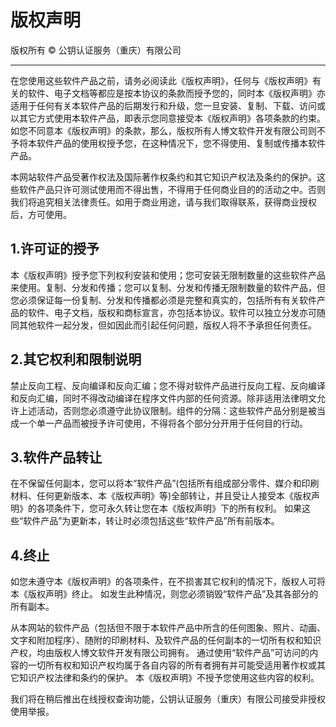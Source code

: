# 版权声明
版权所有 © 公钥认证服务（重庆）有限公司

---

在您使用这些软件产品之前，请务必阅读此《版权声明》，任何与《版权声明》有关的软件、电子文档等都应是按本协议的条款而授予您的，同时本《版权声明》亦适用于任何有关本软件产品的后期发行和升级，您一旦安装、复制、下载、访问或以其它方式使用本软件产品，即表示您同意接受本《版权声明》各项条款的约束。如您不同意本《版权声明》的条款，那么，版权所有人博文软件开发有限公司则不予将本软件产品的使用权授予您，在这种情况下，您不得使用、复制或传播本软件产品。

本网站软件产品受著作权法及国际著作权条约和其它知识产权法及条约的保护。这些软件产品只许可测试使用而不得出售，不得用于任何商业目的的活动之中。否则我们将追究相关法律责任。如用于商业用途，请与我们取得联系，获得商业授权后，方可使用。

## 1.许可证的授予
本《版权声明》授予您下列权利安装和使用；您可安装无限制数量的这些软件产品来使用。复制、分发和传播；您可以复制、分发和传播无限制数量的软件产品，但您必须保证每一份复制、分发和传播都必须是完整和真实的，包括所有有关软件产品的软件、电子文档，版权和商标宣言，亦包括本协议。软件可以独立分发亦可随同其他软件一起分发，但如因此而引起任何问题，版权人将不予承担任何责任。

## 2.其它权利和限制说明
禁止反向工程、反向编译和反向汇编；您不得对软件产品进行反向工程、反向编译和反向汇编，同时不得改动编译在程序文件内部的任何资源。除非适用法律明文允许上述活动，否则您必须遵守此协议限制。组件的分隔：这些软件产品分别是被当成一个单一产品而被授予许可使用，不得将各个部分分开用于任何目的行动。

## 3.软件产品转让
在不保留任何副本，您可以将本“软件产品”(包括所有组成部分零件、媒介和印刷材料、任何更新版本、本《版权声明》等)全部转让，并且受让人接受本《版权声明》的各项条件下，您可永久转让您在本《版权声明》下的所有权利。 如果这些“软件产品”为更新本，转让时必须包括这些“软件产品”所有前版本。

## 4.终止
如您未遵守本《版权声明》的各项条件，在不损害其它权利的情况下，版权人可将本《版权声明》终止。 如发生此种情况，则您必须销毁“软件产品”及其各部分的所有副本。

从本网站的软件产品（包括但不限于本软件产品中所含的任何图象、照片、动画、文字和附加程序）、随附的印刷材料、及软件产品的任何副本的一切所有权和知识产权，均由版权人博文软件开发有限公司拥有。 通过使用“软件产品”可访问的内容的一切所有权和知识产权均属于各自内容的所有者拥有并可能受适用著作权或其它知识产权法律和条约的保护。 本《版权声明》不授予您使用这些内容的权利。

我们将在稍后推出在线授权查询功能，公钥认证服务（重庆）有限公司接受非授权使用举报。
